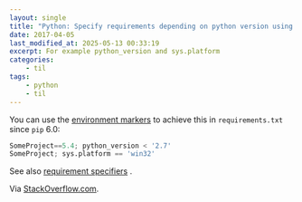 ```yaml
---
layout: single
title: "Python: Specify requirements depending on python version using environment markers"
date: 2017-04-05
last_modified_at: 2025-05-13 00:33:19
excerpt: For example python_version and sys.platform
categories:
    - til
tags:
    - python
    - til
---
```


You can use the [environment markers](https://www.python.org/dev/peps/pep-0496/)
to achieve this in `requirements.txt` since `pip` 6.0:

```python
SomeProject==5.4; python_version < '2.7'
SomeProject; sys.platform == 'win32'
```

See also [requirement specifiers](https://pip.readthedocs.io/en/stable/reference/pip_install/#requirement-specifiers)
.

Via [StackOverflow.com](http://stackoverflow.com/a/33451105/1257318).
